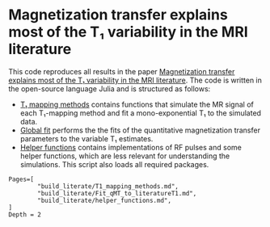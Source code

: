 # Magnetization transfer explains most of the T₁ variability in the MRI literature

This code reproduces all results in the paper [Magnetization transfer explains most of the T₁ variability in the MRI literature](https://TODO.org). The code is written in the open-source language Julia and is structured as follows:

- [T₁ mapping methods](@ref) contains functions that simulate the MR signal of each T₁-mapping method and fit a mono-exponential T₁ to the simulated data.
- [Global fit](@ref) performs the the fits of the quantitative magnetization transfer parameters to the variable T₁ estimates.
- [Helper functions](@ref) contains implementations of RF pulses and some helper functions, which are less relevant for understanding the simulations. This script also loads all required packages.


```@contents
Pages=[
        "build_literate/T1_mapping_methods.md",
        "build_literate/Fit_qMT_to_literatureT1.md",
        "build_literate/helper_functions.md",
]
Depth = 2
```

